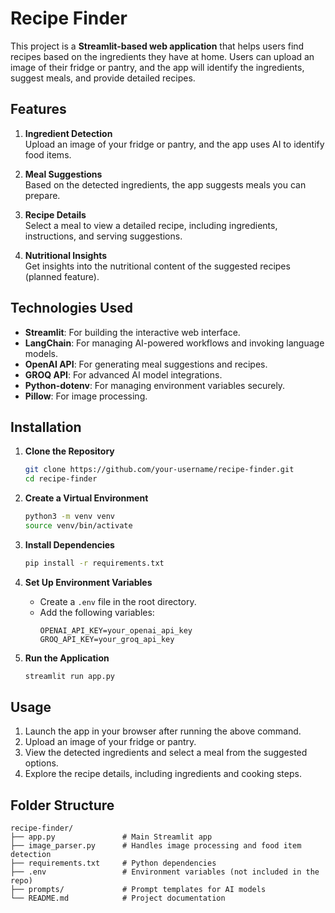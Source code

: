 # Recipe Finder

This project is a **Streamlit-based web application** that helps users find recipes based on the ingredients they have at home. Users can upload an image of their fridge or pantry, and the app will identify the ingredients, suggest meals, and provide detailed recipes.

## Features

1. **Ingredient Detection**  
   Upload an image of your fridge or pantry, and the app uses AI to identify food items.

2. **Meal Suggestions**  
   Based on the detected ingredients, the app suggests meals you can prepare.

3. **Recipe Details**  
   Select a meal to view a detailed recipe, including ingredients, instructions, and serving suggestions.

4. **Nutritional Insights**  
   Get insights into the nutritional content of the suggested recipes (planned feature).

## Technologies Used

- **Streamlit**: For building the interactive web interface.
- **LangChain**: For managing AI-powered workflows and invoking language models.
- **OpenAI API**: For generating meal suggestions and recipes.
- **GROQ API**: For advanced AI model integrations.
- **Python-dotenv**: For managing environment variables securely.
- **Pillow**: For image processing.

## Installation

1. **Clone the Repository**

   ```bash
   git clone https://github.com/your-username/recipe-finder.git
   cd recipe-finder
   ```

2. **Create a Virtual Environment**

   ```bash
   python3 -m venv venv
   source venv/bin/activate
   ```

3. **Install Dependencies**

   ```bash
   pip install -r requirements.txt
   ```

4. **Set Up Environment Variables**

   - Create a `.env` file in the root directory.
   - Add the following variables:
     ```plaintext
     OPENAI_API_KEY=your_openai_api_key
     GROQ_API_KEY=your_groq_api_key
     ```

5. **Run the Application**
   ```bash
   streamlit run app.py
   ```

## Usage

1. Launch the app in your browser after running the above command.
2. Upload an image of your fridge or pantry.
3. View the detected ingredients and select a meal from the suggested options.
4. Explore the recipe details, including ingredients and cooking steps.

## Folder Structure

```
recipe-finder/
├── app.py               # Main Streamlit app
├── image_parser.py      # Handles image processing and food item detection
├── requirements.txt     # Python dependencies
├── .env                 # Environment variables (not included in the repo)
├── prompts/             # Prompt templates for AI models
└── README.md            # Project documentation
```
